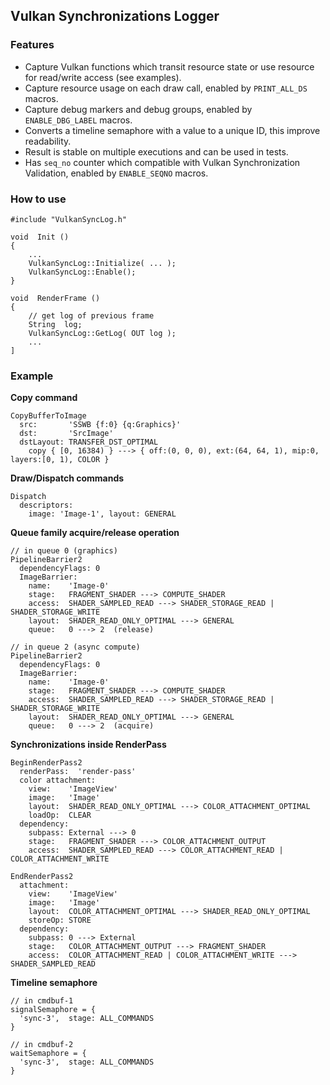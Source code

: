 ## Vulkan Synchronizations Logger

### Features

* Capture Vulkan functions which transit resource state or use resource for read/write access (see examples).
* Capture resource usage on each draw call, enabled by `PRINT_ALL_DS` macros.
* Capture debug markers and debug groups, enabled by `ENABLE_DBG_LABEL` macros.
* Converts a timeline semaphore with a value to a unique ID, this improve readability.
* Result is stable on multiple executions and can be used in tests.
* Has `seq_no` counter which compatible with Vulkan Synchronization Validation, enabled by `ENABLE_SEQNO` macros.


### How to use

```
#include "VulkanSyncLog.h"

void  Init ()
{
    ...
    VulkanSyncLog::Initialize( ... );
    VulkanSyncLog::Enable();
}

void  RenderFrame ()
{
    // get log of previous frame
    String  log;
    VulkanSyncLog::GetLog( OUT log );
    ...
]
```

### Example

**Copy command**
```
CopyBufferToImage
  src:       'SSWB {f:0} {q:Graphics}'
  dst:       'SrcImage'
  dstLayout: TRANSFER_DST_OPTIMAL
    copy { [0, 16384) } ---> { off:(0, 0, 0), ext:(64, 64, 1), mip:0, layers:[0, 1), COLOR }
```

**Draw/Dispatch commands**
```
Dispatch
  descriptors:
    image: 'Image-1', layout: GENERAL
```

**Queue family acquire/release operation**
```
// in queue 0 (graphics)
PipelineBarrier2
  dependencyFlags: 0
  ImageBarrier:
    name:    'Image-0'
    stage:   FRAGMENT_SHADER ---> COMPUTE_SHADER
    access:  SHADER_SAMPLED_READ ---> SHADER_STORAGE_READ | SHADER_STORAGE_WRITE
    layout:  SHADER_READ_ONLY_OPTIMAL ---> GENERAL
    queue:   0 ---> 2  (release)

// in queue 2 (async compute)
PipelineBarrier2
  dependencyFlags: 0
  ImageBarrier:
    name:    'Image-0'
    stage:   FRAGMENT_SHADER ---> COMPUTE_SHADER
    access:  SHADER_SAMPLED_READ ---> SHADER_STORAGE_READ | SHADER_STORAGE_WRITE
    layout:  SHADER_READ_ONLY_OPTIMAL ---> GENERAL
    queue:   0 ---> 2  (acquire)
```

**Synchronizations inside RenderPass**
```
BeginRenderPass2
  renderPass:  'render-pass'
  color attachment:
    view:    'ImageView'
    image:   'Image'
    layout:  SHADER_READ_ONLY_OPTIMAL ---> COLOR_ATTACHMENT_OPTIMAL
    loadOp:  CLEAR
  dependency:
    subpass: External ---> 0
    stage:   FRAGMENT_SHADER ---> COLOR_ATTACHMENT_OUTPUT
    access:  SHADER_SAMPLED_READ ---> COLOR_ATTACHMENT_READ | COLOR_ATTACHMENT_WRITE

EndRenderPass2
  attachment:
    view:    'ImageView'
    image:   'Image'
    layout:  COLOR_ATTACHMENT_OPTIMAL ---> SHADER_READ_ONLY_OPTIMAL
    storeOp: STORE
  dependency:
    subpass: 0 ---> External
    stage:   COLOR_ATTACHMENT_OUTPUT ---> FRAGMENT_SHADER
    access:  COLOR_ATTACHMENT_READ | COLOR_ATTACHMENT_WRITE ---> SHADER_SAMPLED_READ
```

**Timeline semaphore**
```
// in cmdbuf-1
signalSemaphore = {
  'sync-3',  stage: ALL_COMMANDS
}

// in cmdbuf-2
waitSemaphore = {
  'sync-3',  stage: ALL_COMMANDS
}
```
